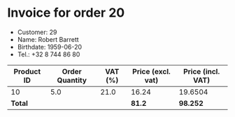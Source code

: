# Invoice for order 20

- Customer: 29
- Name: Robert Barrett
- Birthdate: 1959-06-20
- Tel.: +32 8 744 86 80

| Product ID | Order Quantity | VAT (%) | Price (excl. vat) | Price (incl. VAT) |
|------------|----------------|---------|-------------------|-------------------|
| 10 | 5.0 | 21.0 | 16.24 | 19.6504 |
| **Total** |                 |         | **81.2**| **98.252** |


